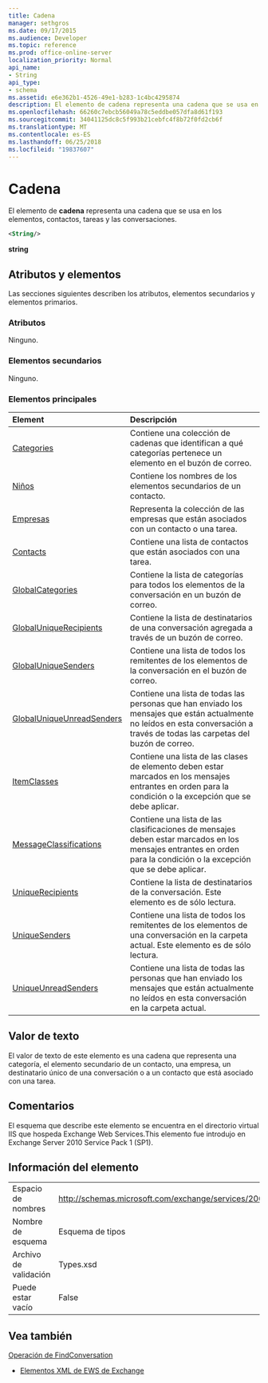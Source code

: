 ```yaml
---
title: Cadena
manager: sethgros
ms.date: 09/17/2015
ms.audience: Developer
ms.topic: reference
ms.prod: office-online-server
localization_priority: Normal
api_name:
- String
api_type:
- schema
ms.assetid: e6e362b1-4526-49e1-b283-1c4bc4295874
description: El elemento de cadena representa una cadena que se usa en los elementos, contactos, tareas y las conversaciones.
ms.openlocfilehash: 66260c7ebcb56049a78c5eddbe057dfa8d61f193
ms.sourcegitcommit: 34041125dc8c5f993b21cebfc4f8b72f0fd2cb6f
ms.translationtype: MT
ms.contentlocale: es-ES
ms.lasthandoff: 06/25/2018
ms.locfileid: "19837607"
---
```

# <a name="string"></a>Cadena

El elemento de **cadena** representa una cadena que se usa en los elementos, contactos, tareas y las conversaciones. 
  
```XML
<String/>
```

 **string**
## <a name="attributes-and-elements"></a>Atributos y elementos

Las secciones siguientes describen los atributos, elementos secundarios y elementos primarios.
  
### <a name="attributes"></a>Atributos

Ninguno.
  
### <a name="child-elements"></a>Elementos secundarios

Ninguno.
  
### <a name="parent-elements"></a>Elementos principales

|**Element**|**Descripción**|
|:-----|:-----|
|[Categories](categories-ex15websvcsotherref.md) <br/> |Contiene una colección de cadenas que identifican a qué categorías pertenece un elemento en el buzón de correo.  <br/> |
|[Niños](children.md) <br/> |Contiene los nombres de los elementos secundarios de un contacto.  <br/> |
|[Empresas](companies.md) <br/> |Representa la colección de las empresas que están asociados con un contacto o una tarea.  <br/> |
|[Contacts](contacts-ex15websvcsotherref.md) <br/> |Contiene una lista de contactos que están asociados con una tarea.  <br/> |
|[GlobalCategories](globalcategories.md) <br/> |Contiene la lista de categorías para todos los elementos de la conversación en un buzón de correo.  <br/> |
|[GlobalUniqueRecipients](globaluniquerecipients.md) <br/> |Contiene la lista de destinatarios de una conversación agregada a través de un buzón de correo.  <br/> |
|[GlobalUniqueSenders](globaluniquesenders.md) <br/> |Contiene una lista de todos los remitentes de los elementos de la conversación en el buzón de correo.  <br/> |
|[GlobalUniqueUnreadSenders](globaluniqueunreadsenders.md) <br/> |Contiene una lista de todas las personas que han enviado los mensajes que están actualmente no leídos en esta conversación a través de todas las carpetas del buzón de correo.  <br/> |
|[ItemClasses](itemclasses.md) <br/> |Contiene una lista de las clases de elemento deben estar marcados en los mensajes entrantes en orden para la condición o la excepción que se debe aplicar.  <br/> |
|[MessageClassifications](messageclassifications.md) <br/> |Contiene una lista de las clasificaciones de mensajes deben estar marcados en los mensajes entrantes en orden para la condición o la excepción que se debe aplicar.  <br/> |
|[UniqueRecipients](uniquerecipients.md) <br/> |Contiene la lista de destinatarios de la conversación. Este elemento es de sólo lectura.  <br/> |
|[UniqueSenders](uniquesenders.md) <br/> |Contiene una lista de todos los remitentes de los elementos de una conversación en la carpeta actual. Este elemento es de sólo lectura.  <br/> |
|[UniqueUnreadSenders](uniqueunreadsenders.md) <br/> |Contiene una lista de todas las personas que han enviado los mensajes que están actualmente no leídos en esta conversación en la carpeta actual.  <br/> |
   
## <a name="text-value"></a>Valor de texto

El valor de texto de este elemento es una cadena que representa una categoría, el elemento secundario de un contacto, una empresa, un destinatario único de una conversación o a un contacto que está asociado con una tarea.
  
## <a name="remarks"></a>Comentarios

El esquema que describe este elemento se encuentra en el directorio virtual IIS que hospeda Exchange Web Services.This elemento fue introdujo en Exchange Server 2010 Service Pack 1 (SP1).
  
## <a name="element-information"></a>Información del elemento

|||
|:-----|:-----|
|Espacio de nombres  <br/> |http://schemas.microsoft.com/exchange/services/2006/types  <br/> |
|Nombre de esquema  <br/> |Esquema de tipos  <br/> |
|Archivo de validación  <br/> |Types.xsd  <br/> |
|Puede estar vacío  <br/> |False  <br/> |
   
## <a name="see-also"></a>Vea también



[Operación de FindConversation](findconversation-operation.md)


- [Elementos XML de EWS de Exchange](ews-xml-elements-in-exchange.md)

